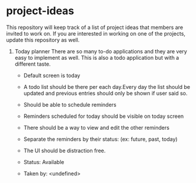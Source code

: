 # project-ideas
This repository will keep track of a list of project ideas that members are invited to work on. If you are interested in working on one of the projects, update this repository as well. 

1. Today planner
   There are so many to-do applications and they are very easy to implement as well. This is also a todo application but with a different taste.
     * Default screen is today
     * A todo list should be there per each day.Every day the list should be updated and previous entries should only be shown if user said so.
     * Should be able to schedule reminders
     * Reminders scheduled for today should be visible on today screen
     * There should be a way to view and edit the other reminders
     * Separate the reminders by their status: (ex: future, past, today)
     * The UI should be distraction free.
  
     * Status: Available
     * Taken by: \<undefined\>
       

